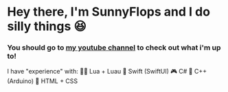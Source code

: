 # Hey there, I'm SunnyFlops and I do silly things 😆
### You should go to [my youtube channel](youtube.com/@SunnyFlops) to check out what i'm up to!

I have "experience" with:
🏃‍♂️ Lua + Luau
📱 Swift (SwiftUI)
🎮 C#
🤖 C++ (Arduino) 
📝 HTML + CSS
